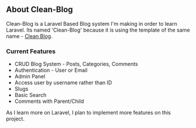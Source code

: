 ## About Clean-Blog

Clean-Blog is a Laravel Based Blog system I'm making in order to learn Laravel. Its named 'Clean-Blog' because it is using the template of the same name - [Clean Blog](https://github.com/StartBootstrap/startbootstrap-clean-blog).

### Current Features
- CRUD Blog System - Posts, Categories, Comments
- Authentication - User or Email
- Admin Panel
- Access user by username rather than ID
- Slugs
- Basic Search
- Comments with Parent/Child

As I learn more on Laravel, I plan to implement more features on this project.  